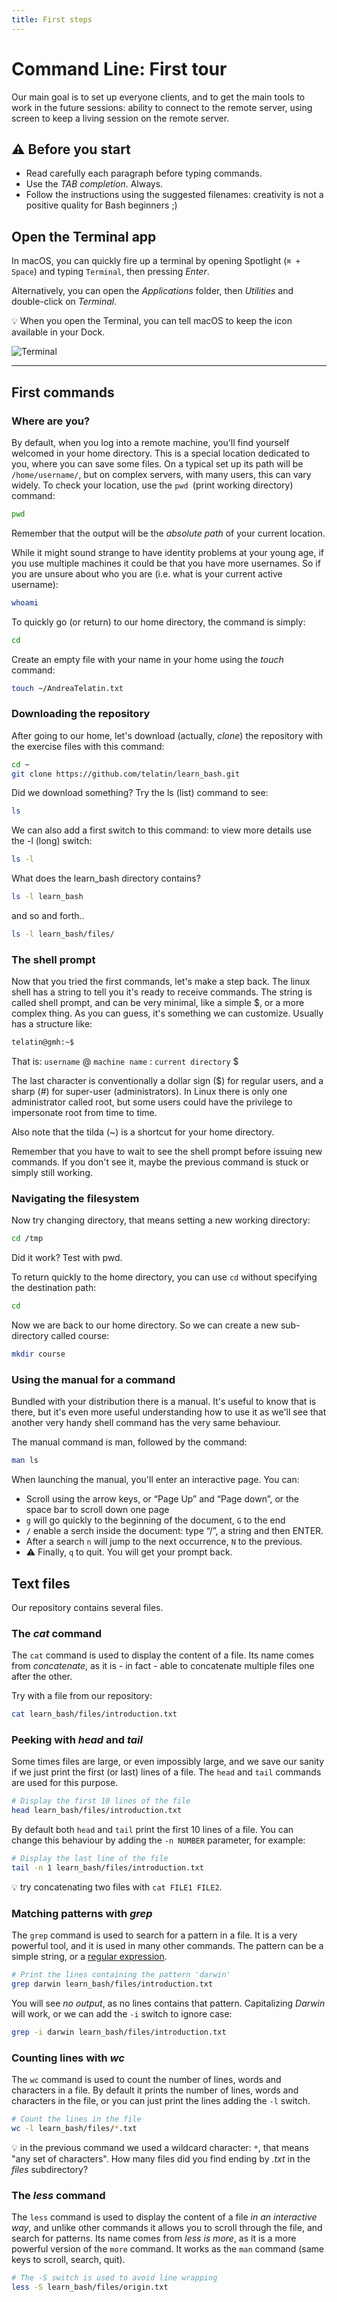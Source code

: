 ```yaml
---
title: First steps
---
```


# Command Line: First tour

Our main goal is to set up everyone clients,
and to get the main tools to work in the future sessions:
ability to connect to the remote server, using screen to keep
a living session on the remote server.

## ⚠️ Before you start

* Read carefully each paragraph before typing commands.
* Use the *TAB completion*. Always.
* Follow the instructions using the suggested filenames: creativity is not a positive quality for Bash beginners ;)

## Open the Terminal app

In macOS, you can quickly fire up a terminal by opening Spotlight (`⌘ + Space`) and typing `Terminal`,
then pressing *Enter*.

Alternatively, you can open the *Applications* folder, then *Utilities* and double-click on *Terminal*.

:bulb: When you open the Terminal, you can tell macOS to keep the icon available in your Dock.

![Terminal]({{site.baseurl}}/img/keep-in.png)

---

## First commands

### Where are you?

By default, when you log into a remote machine,
you'll find yourself welcomed in your home directory.
This is a special location dedicated to you, where you can save some files.
On a typical set up its path will be `/home/username/`,
but on complex servers, with many users, this can vary widely.
To check your location, use the `pwd `(print working directory) command:


```bash
pwd
```

Remember that the output will be the _absolute path_ of your current location.

While it might sound strange to have identity problems at your young age, if you use multiple machines it could be that you have more usernames. So if you are unsure about who you are (i.e. what is your current active username):

```bash
whoami
```

To quickly go (or return) to our home directory, the command is simply:

```bash
cd
```

Create an empty file with your name in your home using the _touch_ command:

```bash
touch ~/AndreaTelatin.txt
```

### Downloading the repository

After going to our home, let's download (actually, *clone*) the repository with 
the exercise files with this command:

```bash
cd ~
git clone https://github.com/telatin/learn_bash.git
```

Did we download something? Try the ls (list) command to see:

```bash
ls
```

We can also add a first switch to this command: to view more details use the -l (long) switch:

```bash
ls -l
```

What does the learn_bash directory contains?

```bash
ls -l learn_bash
```

and so and forth..

```bash
ls -l learn_bash/files/
```

### The shell prompt

Now that you tried the first commands, let's make a step back. The linux shell has a string to tell you it's ready to receive commands. The string is called shell prompt, and can be very minimal, like a simple $, or a more complex thing. As you can guess, it's something we can customize. Usually has a structure like:

```bash
telatin@gmh:~$
```

That is: `username` @ `machine name` : `current directory` $

The last character is conventionally a dollar sign ($) for regular users, and a sharp (#) for super-user (administrators). In Linux there is only one administrator called root, but some users could have the privilege to impersonate root from time to time.

Also note that the tilda (~) is a shortcut for your home directory.

Remember that you have to wait to see the shell prompt before issuing new commands. If you don't see it, maybe the previous command is stuck or simply still working.

### Navigating the filesystem

Now try changing directory, that means setting a new working directory:

```bash
cd /tmp
```

Did it work? Test with pwd.

To return quickly to the home directory, you can use `cd` without specifying the destination path:

```bash
cd
```
Now we are back to our home directory. So we can create a new sub-directory called course:

```bash
mkdir course
```

### Using the manual for a command

Bundled with your distribution there is a manual. It's useful to know that is there, but it's even more useful understanding how to use it as we'll see that another very handy shell command has the very same behaviour.

The manual command is man, followed by the command:

```bash
man ls
```
When launching the manual, you'll enter an interactive page. You can:

* Scroll using the arrow keys, or “Page Up” and “Page down”, or the space bar to scroll down one page
* `g` will go quickly to the beginning of the document, `G` to the end 
* `/` enable a serch inside the document: type “/”, a string and then ENTER.
* After a search `n` will jump to the next occurrence, `N` to the previous.   
* :warning: Finally, `q` to quit. You will get your prompt back.

## Text files

Our repository contains several files.

### The *cat* command

The `cat` command is used to display the content of a file. Its name comes from *concatenate*,
as it is - in fact - able to concatenate multiple files one after the other.

Try with a file from our repository:

```bash
cat learn_bash/files/introduction.txt 
```

### Peeking with *head* and *tail*

Some times files are large, or even impossibly large, and we save our sanity if we just
print the first (or last) lines of a file. The `head` and `tail` commands are used for this purpose.

```bash
# Display the first 10 lines of the file
head learn_bash/files/introduction.txt 
```

By default both `head` and `tail` print the first 10 lines of a file. 
You can change this behaviour by adding the `-n NUMBER` parameter, for example:


```bash
# Display the last line of the file
tail -n 1 learn_bash/files/introduction.txt 
```

:bulb: try concatenating two files with `cat FILE1 FILE2`.

### Matching patterns with *grep*

The `grep` command is used to search for a pattern in a file. 
It is a very powerful tool, and it is used in many other commands. 
The pattern can be a simple string, or a 
[regular expression](https://towardsdatascience.com/regular-expressions-clearly-explained-with-examples-822d76b037b4).

```bash
# Print the lines containing the pattern 'darwin'
grep darwin learn_bash/files/introduction.txt
```

You will see *no output*, as no lines contains that pattern. Capitalizing *Darwin* will work, or we can 
add the `-i` switch to ignore case:

```bash
grep -i darwin learn_bash/files/introduction.txt
```

### Counting lines with *wc*

The `wc` command is used to count the number of lines, words and characters in a file.
By default it prints the number of lines, words and characters in the file, or you can just 
print the lines adding the `-l` switch.

```bash
# Count the lines in the file
wc -l learn_bash/files/*.txt
```

:bulb: in the previous command we used a wildcard character: `*`, that means "any set of characters". 
How many files did you find ending by *.txt* in the *files* subdirectory?

### The *less* command

The `less` command is used to display the content of a file *in an interactive way*, 
and unlike other commands it allows you to scroll through the file, and search for patterns.
Its name comes from *less is more*, as it is a more powerful version of the `more` command.
It works as the `man` command (same keys to scroll, search, quit).

```bash
# The -S switch is used to avoid line wrapping
less -S learn_bash/files/origin.txt
```

